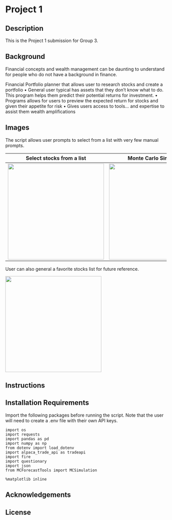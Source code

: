 # Project 1


## Description
This is the Project 1 submission for Group 3.

## Background
Financial concepts and wealth management can be daunting to understand for people who do not have a background in finance.

Financial Portfolio planner that allows user to research stocks and create  a portfolio
• General user typical has assets that they don’t know what to do. This program helps them predict their potential returns for investment.
• Programs allows for users to preview the expected return for stocks and given their appetite for risk
• Gives users access to tools… and expertise to assist them wealth amplifications

## Images
The script allows user prompts to select from a list with very few manual prompts.

| Select stocks from a list| Monte Carlo Simulation |
| :-----------------:| :-----------------:|
| <img src = "https://github.com/VadimYermak/Project-1/blob/main/Images/Stocks%20List.png" width="300">| <img src = "https://github.com/VadimYermak/Project-1/blob/main/Images/Monte%20Carlo%20Simulation.png" width="300"> |

User can also general a favorite stocks list for future reference.

<img src = "https://github.com/VadimYermak/Project-1/blob/main/Images/Favorites%20List.png" width="300">

## Instructions

## Installation Requirements
Import the following packages before running the script. Note that the user will need to create a .env file with their own API keys.
```
import os
import requests
import pandas as pd
import numpy as np
from dotenv import load_dotenv
import alpaca_trade_api as tradeapi
import fire
import questionary
import json
from MCForecastTools import MCSimulation

%matplotlib inline
```
## Acknowledgements

## License
